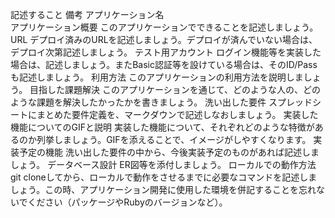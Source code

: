 
記述すること	備考
アプリケーション名	
アプリケーション概要	このアプリケーションでできることを記述しましょう。
URL	デプロイ済みのURLを記述しましょう。デプロイが済んでいない場合は、デプロイ次第記述しましょう。
テスト用アカウント	ログイン機能等を実装した場合は、記述しましょう。またBasic認証等を設けている場合は、そのID/Passも記述しましょう。
利用方法	このアプリケーションの利用方法を説明しましょう。
目指した課題解決	このアプリケーションを通じて、どのような人の、どのような課題を解決したかったかを書きましょう。
洗い出した要件	スプレッドシートにまとめた要件定義を、マークダウンで記述しなおしましょう。
実装した機能についてのGIFと説明	実装した機能について、それぞれどのような特徴があるのか列挙しましょう。GIFを添えることで、イメージがしやすくなります。
実装予定の機能	洗い出した要件の中から、今後実装予定のものがあれば記述しましょう。
データベース設計	ER図等を添付しましょう。
ローカルでの動作方法	git cloneしてから、ローカルで動作をさせるまでに必要なコマンドを記述しましょう。この時、アプリケーション開発に使用した環境を併記することを忘れないでください（パッケージやRubyのバージョンなど）。